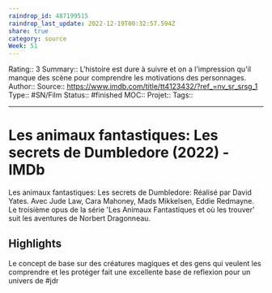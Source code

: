 ```yaml
---
raindrop_id: 487199515
raindrop_last_update: 2022-12-19T00:32:57.594Z
share: true
category: source
Week: 51
---
```


Rating:: 3
Summary:: L'histoire est dure à suivre et on a l'impression qu'il manque des scène pour comprendre les motivations des personnages.
Author::
Source:: https://www.imdb.com/title/tt4123432/?ref_=nv_sr_srsg_1
Type:: #SN/Film 
Status:: #finished 
MOC::
Projet:: 
Tags:: 

---
# Les animaux fantastiques: Les secrets de Dumbledore (2022) - IMDb

Les animaux fantastiques: Les secrets de Dumbledore: Réalisé par David Yates. Avec Jude Law, Cara Mahoney, Mads Mikkelsen, Eddie Redmayne. Le troisième opus de la série 'Les Animaux Fantastiques et où les trouver' suit les aventures de Norbert Dragonneau.

## Highlights

Le concept de base sur des créatures magiques et des gens qui veulent les comprendre et les protéger fait une excellente base de reflexion pour un univers de #jdr 